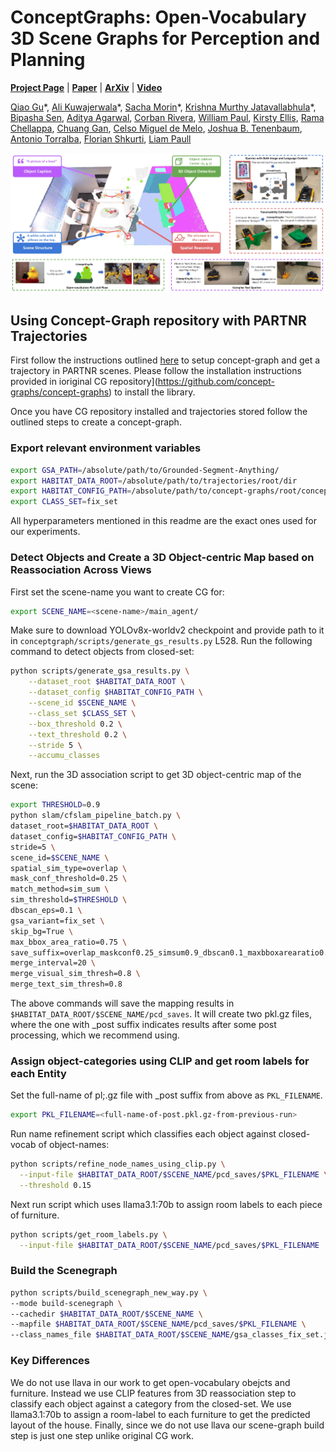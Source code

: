# ConceptGraphs: Open-Vocabulary 3D Scene Graphs for Perception and Planning

[**Project Page**](https://concept-graphs.github.io/) |
[**Paper**](https://concept-graphs.github.io/assets/pdf/2023-ConceptGraphs.pdf) |
[**ArXiv**](https://arxiv.org/abs/2309.16650) |
[**Video**](https://www.youtube.com/watch?v=mRhNkQwRYnc&feature=youtu.be&ab_channel=AliK)

[Qiao Gu](https://georgegu1997.github.io/)\*,
[Ali Kuwajerwala](https://www.alihkw.com/)\*,
[Sacha Morin](https://sachamorin.github.io/)\*,
[Krishna Murthy Jatavallabhula](https://krrish94.github.io/)\*,
[Bipasha Sen](https://bipashasen.github.io/),
[Aditya Agarwal](https://skymanaditya1.github.io/),
[Corban Rivera](https://www.jhuapl.edu/work/our-organization/research-and-exploratory-development/red-staff-directory/corban-rivera),
[William Paul](https://scholar.google.com/citations?user=92bmh84AAAAJ),
[Kirsty Ellis](https://mila.quebec/en/person/kirsty-ellis/),
[Rama Chellappa](https://engineering.jhu.edu/faculty/rama-chellappa/),
[Chuang Gan](https://people.csail.mit.edu/ganchuang/),
[Celso Miguel de Melo](https://celsodemelo.net/),
[Joshua B. Tenenbaum](http://web.mit.edu/cocosci/josh.html),
[Antonio Torralba](https://groups.csail.mit.edu/vision/torralbalab/),
[Florian Shkurti](http://www.cs.toronto.edu//~florian/),
[Liam Paull](http://liampaull.ca/)

![Splash Figure](./assets/splash-final.png)

## Using Concept-Graph repository with PARTNR Trajectories

First follow the instructions outlined [here](https://github.com/facebookresearch/partnr/tree/main/habitat_llm/concept_graphs) to setup concept-graph and get a trajectory in PARTNR scenes. 
Please follow the installation instructions provided in ioriginal CG repository](https://github.com/concept-graphs/concept-graphs) to install the library.

Once you have CG repository installed and trajectories stored follow the outlined steps to create a concept-graph.

### Export relevant environment variables

```bash
export GSA_PATH=/absolute/path/to/Grounded-Segment-Anything/
export HABITAT_DATA_ROOT=/absolute/path/to/trajectories/root/dir
export HABITAT_CONFIG_PATH=/absolute/path/to/concept-graphs/root/conceptgraphs/dataset/dataconfigs/habitat/habitat.yaml
export CLASS_SET=fix_set
```

All hyperparameters mentioned in this readme are the exact ones used for our experiments.

### Detect Objects and Create a 3D Object-centric Map based on Reassociation Across Views

First set the scene-name you want to create CG for: 

```bash
export SCENE_NAME=<scene-name>/main_agent/
```

Make sure to download YOLOv8x-worldv2 checkpoint and provide path to it in `conceptgraph/scripts/generate_gs_results.py` L528.
Run the following command to detect objects from closed-set:

```bash
python scripts/generate_gsa_results.py \
    --dataset_root $HABITAT_DATA_ROOT \
    --dataset_config $HABITAT_CONFIG_PATH \
    --scene_id $SCENE_NAME \
    --class_set $CLASS_SET \
    --box_threshold 0.2 \
    --text_threshold 0.2 \
    --stride 5 \
    --accumu_classes
```

Next, run the 3D association script to get 3D object-centric map of the scene: 
```bash
export THRESHOLD=0.9
python slam/cfslam_pipeline_batch.py \
dataset_root=$HABITAT_DATA_ROOT \
dataset_config=$HABITAT_CONFIG_PATH \
stride=5 \
scene_id=$SCENE_NAME \
spatial_sim_type=overlap \
mask_conf_threshold=0.25 \
match_method=sim_sum \
sim_threshold=$THRESHOLD \
dbscan_eps=0.1 \
gsa_variant=fix_set \
skip_bg=True \
max_bbox_area_ratio=0.75 \
save_suffix=overlap_maskconf0.25_simsum0.9_dbscan0.1_maxbboxarearatio0.75_merge0.8 \
merge_interval=20 \
merge_visual_sim_thresh=0.8 \
merge_text_sim_thresh=0.8
```

The above commands will save the mapping results in `$HABITAT_DATA_ROOT/$SCENE_NAME/pcd_saves`. 
It will create two pkl.gz files, where the one with _post suffix indicates results after some post processing, which we recommend using.

### Assign object-categories using CLIP and get room labels for each Entity

Set the full-name of pl;.gz file with _post suffix from above as `PKL_FILENAME`. 
```bash
export PKL_FILENAME=<full-name-of-post.pkl.gz-from-previous-run>
```

Run name refinement script which classifies each object against closed-vocab of object-names: 
```bash
python scripts/refine_node_names_using_clip.py \
  --input-file $HABITAT_DATA_ROOT/$SCENE_NAME/pcd_saves/$PKL_FILENAME \
  --threshold 0.15
```

Next run script which uses llama3.1:70b to assign room labels to each piece of furniture.


```bash
python scripts/get_room_labels.py \
  --input-file $HABITAT_DATA_ROOT/$SCENE_NAME/pcd_saves/$PKL_FILENAME
```

### Build the Scenegraph

```bash
python scripts/build_scenegraph_new_way.py \
--mode build-scenegraph \
--cachedir $HABITAT_DATA_ROOT/$SCENE_NAME \
--mapfile $HABITAT_DATA_ROOT/$SCENE_NAME/pcd_saves/$PKL_FILENAME \
--class_names_file $HABITAT_DATA_ROOT/$SCENE_NAME/gsa_classes_fix_set.json
```

### Key Differences

We do not use llava in our work to get open-vocabulary obejcts and furniture. Instead we use CLIP features from 3D reassociation step to classify each object against a category from the closed-set. 
We use llama3.1:70b to assign a room-label to each furniture to get the predicted layout of the house. Finally, since we do not use llava our scene-graph build step is just one step unlike original CG work.

